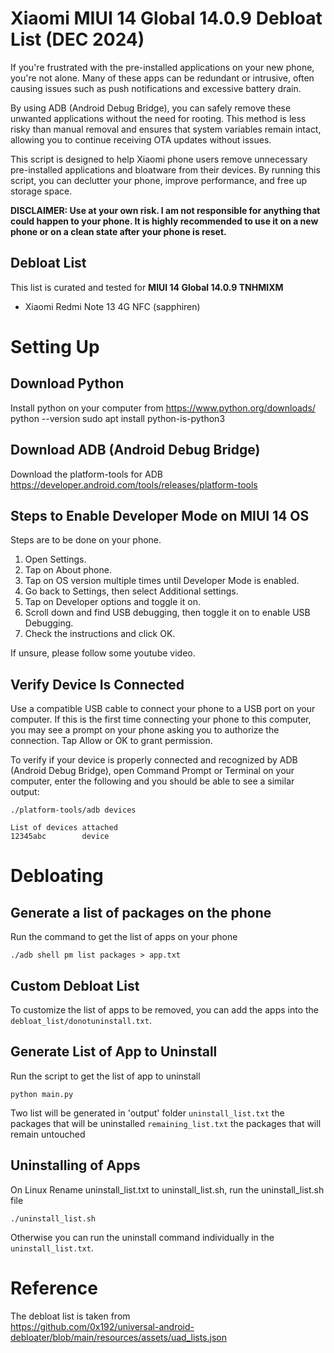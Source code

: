 # Xiaomi MIUI 14 Global 14.0.9 Debloat List (DEC 2024)
If you're frustrated with the pre-installed applications on your new phone, you're not alone. Many of these apps can be redundant or intrusive, often causing issues such as push notifications and excessive battery drain.

By using ADB (Android Debug Bridge), you can safely remove these unwanted applications without the need for rooting. This method is less risky than manual removal and ensures that system variables remain intact, allowing you to continue receiving OTA updates without issues.

This script is designed to help Xiaomi phone users remove unnecessary pre-installed applications and bloatware from their devices. 
By running this script, you can declutter your phone, improve performance, and free up storage space.

**DISCLAIMER: Use at your own risk. I am not responsible for anything that could happen to your phone. It is highly recommended to use it on a new phone or on a clean state after your phone is reset.**

## Debloat List
This list is curated and tested for **MIUI 14 Global 14.0.9 TNHMIXM**
- Xiaomi Redmi Note 13 4G NFC (sapphiren)

# Setting Up
## Download Python
Install python on your computer from https://www.python.org/downloads/
python --version
sudo apt install python-is-python3

## Download ADB (Android Debug Bridge)
Download the platform-tools for ADB
https://developer.android.com/tools/releases/platform-tools

## Steps to Enable Developer Mode on MIUI 14 OS
Steps are to be done on your phone.

1. Open Settings.
2. Tap on About phone.
3. Tap on OS version multiple times until Developer Mode is enabled.
4. Go back to Settings, then select Additional settings.
5. Tap on Developer options and toggle it on.
6. Scroll down and find USB debugging, then toggle it on to enable USB Debugging.
7. Check the instructions and click OK.

If unsure, please follow some youtube video.

## Verify Device Is Connected
Use a compatible USB cable to connect your phone to a USB port on your computer. If this is the first time connecting your phone to this computer, you may see a prompt on your phone asking you to authorize the connection. Tap Allow or OK to grant permission.

To verify if your device is properly connected and recognized by ADB (Android Debug Bridge), open Command Prompt or Terminal on your computer,
enter the following and you should be able to see a similar output:
```
./platform-tools/adb devices

List of devices attached
12345abc        device
```

# Debloating
## Generate a list of packages on the phone
Run the command to get the list of apps on your phone
```
./adb shell pm list packages > app.txt
```

## Custom Debloat List
To customize the list of apps to be removed, you can add the apps into the `debloat_list/donotuninstall.txt`. 


## Generate List of App to Uninstall
Run the script to get the list of app to uninstall
```
python main.py
```

Two list will be generated in 'output' folder 
`uninstall_list.txt` the packages that will be uninstalled 
`remaining_list.txt` the packages that will remain untouched

## Uninstalling of Apps

On Linux 
Rename uninstall_list.txt to uninstall_list.sh, run the uninstall_list.sh file
```
./uninstall_list.sh
```

Otherwise you can run the uninstall command individually in the `uninstall_list.txt`.

# Reference
The debloat list is taken from \
https://github.com/0x192/universal-android-debloater/blob/main/resources/assets/uad_lists.json
